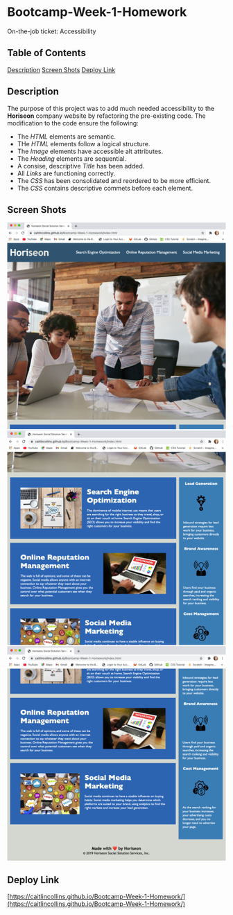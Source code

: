 # Bootcamp-Week-1-Homework
On-the-job ticket: Accessibility 
## Table of Contents ##
[Description](https://github.com/CaitlinCollins/Bootcamp-Week-1-Homework/blob/main/README.md#description)
[Screen Shots](https://github.com/CaitlinCollins/Bootcamp-Week-1-Homework/blob/main/README.md#screen-shots)
[Deploy Link](https://github.com/CaitlinCollins/Bootcamp-Week-1-Homework/blob/main/README.md#deploy-link)
## Description ##
The purpose of this project was to add much needed accessibility to the **Horiseon** company website by refactoring the pre-existing code. The modification to the code ensure the following:
* The *HTML* elements are semantic.
* THe *HTML* elements follow a logical structure.
* The *Image* elements have accessible alt attributes.
* The *Heading* elements are sequential.
* A consise, descriptive *Title* has been added.
* All *Links* are functioning correctly.
* The *CSS* has been consolidated and reordered to be more efficient.
* The *CSS* contains descriptive commets before each element.
## Screen Shots ##
![Horiseon-Screen-Shot-1](https://github.com/CaitlinCollins/Bootcamp-Week-1-Homework/blob/main/assets/images/screen%20shots/Horiseon%20Screen%20Shot%201.png?raw=true)
![Horiseon-Screen-Shot-2](https://github.com/CaitlinCollins/Bootcamp-Week-1-Homework/blob/main/assets/images/screen%20shots/Horiseon%20Screen%20Shot%202.png?raw=true)
![Horiseon-Screen-Shot-3](https://github.com/CaitlinCollins/Bootcamp-Week-1-Homework/blob/main/assets/images/screen%20shots/Horiseon%20Screen%20Shot%203.png?raw=true)
## Deploy Link ##
[https://caitlincollins.github.io/Bootcamp-Week-1-Homework/](https://caitlincollins.github.io/Bootcamp-Week-1-Homework/)

